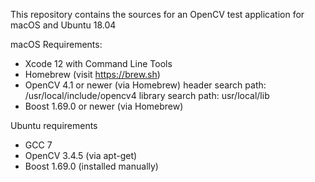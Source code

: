 This repository contains the sources for an OpenCV test application for macOS and Ubuntu 18.04

macOS Requirements:
* Xcode 12 with Command Line Tools
* Homebrew (visit https://brew.sh)
* OpenCV 4.1 or newer (via Homebrew)
    header search path: /usr/local/include/opencv4
    library search path: usr/local/lib
* Boost 1.69.0 or newer (via Homebrew)


Ubuntu requirements
* GCC 7
* OpenCV 3.4.5 (via apt-get)
* Boost 1.69.0 (installed manually)
